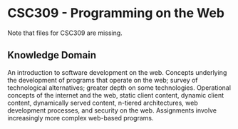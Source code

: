 # CSC309 - Programming on the Web
Note that files for CSC309 are missing.

## Knowledge Domain
An introduction to software development on the web. Concepts underlying the development of programs that operate on the web; survey of technological alternatives; greater depth on some technologies. Operational concepts of the internet and the web, static client content, dynamic client content, dynamically served content, n-tiered architectures, web development processes, and security on the web. Assignments involve increasingly more complex web-based programs.



